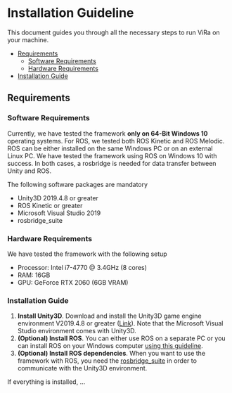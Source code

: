 # Installation Guideline
This document guides you through all the necessary steps to run ViRa on your machine. 

- [Requirements](#requirements)
  - [Software Requirements](#software-requirements)
  - [Hardware Requirements](#hardware-requirements)
- [Installation Guide](#installation-guide)

## Requirements

### Software Requirements
Currently, we have tested the framework **only on 64-Bit Windows 10** operating systems. For ROS, we tested both ROS Kinetic and ROS Melodic. ROS can be either installed on the same Windows PC or on an external Linux PC. We have tested the framework using ROS on Windows 10 with success. In both cases, a rosbridge is needed for data transfer between Unity and ROS. 

The following software packages are mandatory

- Unity3D 2019.4.8 or greater
- ROS Kinetic or greater
- Microsoft Visual Studio 2019
- rosbridge_suite

### Hardware Requirements
We have tested the framework with the following setup

- Processor: Intel i7-4770 @ 3.4GHz (8 cores)
- RAM: 16GB
- GPU: GeForce RTX 2060 (6GB VRAM)

### Installation Guide
1. **Install Unity3D**. Download and install the Unity3D game engine environment V2019.4.8 or greater ([Link](https://unity3d.com/get-unity/download)). Note that the Microsoft Visual Studio environment comes with Unity3D.
2. **(Optional) Install ROS**. You can either use ROS on a separate PC or you can install ROS on your Windows computer [using this guideline](http://wiki.ros.org/Installation/Windows). 
3. **(Optional) Install ROS dependencies**. When you want to use the framework with ROS, you need the [rosbridge_suite](http://wiki.ros.org/rosbridge_suite) in order to communicate with the Unity3D environment.

If everything is installed, ...
